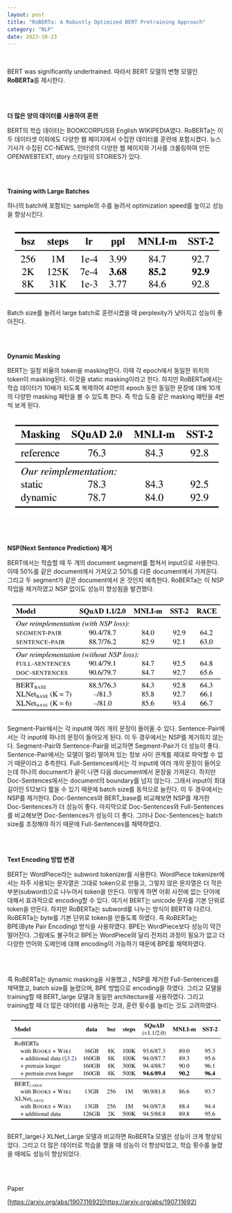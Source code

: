 ```yaml
---
layout: post
title: "RoBERTa: A Robustly Optimized BERT Pretraining Approach"
category: "NLP"
date: 2023-10-23
---
```


<br>

BERT was significantly undertrained. 따라서 BERT 모델의 변형 모델인 **RoBERTa**를 제시한다.

<br>
<br>


**더 많은 양의 데이터를 사용하여 훈련**

BERT의 학습 데이터는 BOOKCORPUS와 English WIKIPEDIA였다. RoBERTa는 이 두 데이터셋 이외에도 다양한 웹 페이지에서 수집한 데이터를 훈련에 포함시켰다.  뉴스 기사가 수집된 CC-NEWS,  인터넷의 다양한 웹 페이지와 기사를 크롤링하여 만든 OPENWEBTEXT, story 스타일의 STORIES가 있다.

<br>
<br>


**Training with Large Batches**

하나의 batch에 포함되는 sample의 수를 늘려서 optimization speed를 높이고 성능을 향상시킨다.

![Untitled](/assets/RoBERTa%20A%20Robustly%20Optimized%20BERT%20Pretraining%20Appr%20a513bb93886a46b799e36cbe9c2a2502/Untitled.png)

Batch size를 늘려서 large batch로 훈련시켰을 때 perplexity가 낮아지고 성능이 좋아진다.

<br>
<br>


**Dynamic Masking**

BERT는 일정 비율의 token을 masking한다. 이때 각 epoch에서 동일한 위치의 token이 masking된다. 이것을 static masking이라고 한다. 하지만 RoBERTa에서는 학습 데이터가 10배가 되도록 복제하여 40번의 epoch 동안 동일한 문장에 대해 10개의 다양한 masking 패턴을 볼 수 있도록 한다. 즉 학습 도중 같은 masking 패턴을 4번씩 보게 된다.

![Untitled](/assets/RoBERTa%20A%20Robustly%20Optimized%20BERT%20Pretraining%20Appr%20a513bb93886a46b799e36cbe9c2a2502/Untitled%201.png)

<br>
<br>


**NSP(Next Sentence Prediction) 제거**

BERT에서는 학습할 때 두 개의 document segment를 합쳐서 input으로 사용한다. 이때 50%를 같은 document에서 가져오고 50%를 다른 document에서 가져온다. 그리고 두 segment가 같은 document에서 온 것인지 예측한다. RoBERTa는 이 NSP 작업을 제거하였고 NSP 없이도 성능이 향상됨을 발견했다.

![Untitled](/assets/RoBERTa%20A%20Robustly%20Optimized%20BERT%20Pretraining%20Appr%20a513bb93886a46b799e36cbe9c2a2502/Untitled%202.png)

Segment-Pair에서는 각 input에 여러 개의 문장이 들어올 수 있다. Sentence-Pair에서는 각 input에 하나의 문장이 들어오게 된다. 이 두 경우에서는 NSP를 제거하지 않는다. Segment-Pair와 Sentence-Pair을 비교하면 Segment-Pair가 더 성능이 좋다. Sentence-Pair에서는 모델이 멀리 떨어져 있는 정보 사이 관계를 제대로 파악할 수 없기 때문이라고 추측한다. Full-Sentences에서는 각 input에 여러 개의 문장이 들어오는데 하나의 document가 끝이 나면 다음 document에서 문장을 가져온다. 하지만 Doc-Sentences에서는 document의 boundary를 넘지 않는다. 그래서 input이 최대 길이인 512보다 짧을 수 있기 때문에 batch size를 동적으로 늘린다. 이 두 경우에서는 NSP를 제거한다. Doc-Sentences와 BERT_base를 비교해보면 NSP를 제거한 Doc-Sentences가 더 성능이 좋다. 마지막으로 Doc-Sentences와 Full-Sentences를 비교해보면 Doc-Sentences가 성능이 더 좋다. 그러나 Doc-Sentences는 batch size를 조정해야 하기 때문에 Full-Sentences를 채택하였다.

<br>
<br>


**Text Encoding 방법 변경**

BERT는 WordPiece라는 subword tokenizer를 사용한다. WordPiece tokenizer에서는 자주 사용되는 문자열은 그대로 token으로 만들고, 그렇지 않은 문자열은 더 작은 부분(subword)으로 나누어서 token을 만든다. 이렇게 하면 어휘 사전에 없는 단어에 대해서 효과적으로 encoding할 수 있다. 여기서 BERT는 unicode 문자를 기본 단위로 token을 만든다. 하지만 RoBERTa는 subword를 나누는 방식이 BERT와 다르다. RoBERTa는 byte를 기본 단위로 token을 만들도록 하였다. 즉 RoBERTa는 BPE(Byte Pair Encoding) 방식을 사용하였다. BPE는 WordPiece보다 성능이 약간 떨어진다. 그럼에도 불구하고 BPE는 WordPiece와 달리 전처리 과정이 필요가 없고 더 다양한 언어와 도메인에 대해 encoding이 가능하기 때문에 BPE를 채택하였다.

<br>
<br>


즉 RoBERTa는 dynamic masking을 사용했고 , NSP를 제거한 Full-Sentences를 채택했고, batch size를 늘렸으며, BPE 방법으로 encoding을 하였다. 그리고 모델을 training할 때 BERT_large 모델과 동일한 architecture를 사용하였다. 그리고 training할 때 더 많은 데이터를 사용하는 것과, 훈련 횟수를 늘리는 것도 고려하였다.

![Untitled](/assets/RoBERTa%20A%20Robustly%20Optimized%20BERT%20Pretraining%20Appr%20a513bb93886a46b799e36cbe9c2a2502/Untitled%203.png)

BERT_large나 XLNet_Large 모델과 비교하면 RoBERTa 모델은 성능이 크게 향상되었다. 그리고 더 많은 데이터로 학습을 했을 때 성능이 더 향상되었고, 학습 횟수를 늘렸을 때에도 성능이 향상되었다.

<br>
<br>

Paper

[https://arxiv.org/abs/1907.11692](https://arxiv.org/abs/1907.11692)
